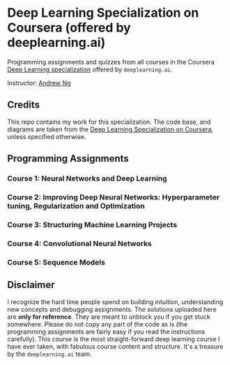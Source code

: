 # Deep Learning Specialization on Coursera (offered by deeplearning.ai)

Programming assignments and quizzes from all courses in the Coursera [Deep Learning specialization](https://www.coursera.org/specializations/deep-learning) offered by `deeplearning.ai`.

Instructor: [Andrew Ng](http://www.andrewng.org/)

## Credits

This repo contains my work for this specialization. The code base, and diagrams are taken from the [Deep Learning Specialization on Coursera](https://www.coursera.org/specializations/deep-learning), unless specified otherwise.

## Programming Assignments

### Course 1: Neural Networks and Deep Learning

### Course 2: Improving Deep Neural Networks: Hyperparameter tuning, Regularization and Optimization

### Course 3: Structuring Machine Learning Projects

### Course 4: Convolutional Neural Networks

### Course 5: Sequence Models

## Disclaimer

I recognize the hard time people spend on building intuition, understanding new concepts and debugging assignments. The solutions uploaded here are **only for reference**. They are meant to unblock you if you get stuck somewhere. Please do not copy any part of the code as is (the programming assignments are fairly easy if you read the instructions carefully). This course is the most straight-forward deep learning course I have ever taken, with fabulous course content and structure. It's a treasure by the `deeplearning.ai` team.
